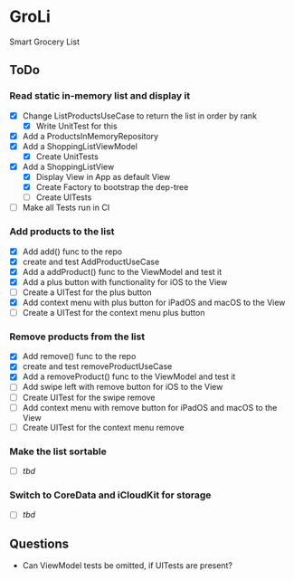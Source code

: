 # GroLi
Smart Grocery List

## ToDo
### Read static in-memory list and display it
- [x] Change ListProductsUseCase to return the list in order by rank
  - [x] Write UnitTest for this
- [x] Add a ProductsInMemoryRepository
- [x] Add a ShoppingListViewModel
  - [x] Create UnitTests
- [x] Add a ShoppingListView
  - [x] Display View in App as default View
  - [x] Create Factory to bootstrap the dep-tree
  - [ ] Create UITests
- [ ] Make all Tests run in CI
 
### Add products to the list
- [x] Add add() func to the repo
- [x] create and test AddProductUseCase
- [x] Add a addProduct() func to the ViewModel and test it
- [x] Add a plus button with functionality for iOS to the View
- [ ] Create a UITest for the plus button 
- [x] Add context menu with plus button for iPadOS and macOS to the View
- [ ] Create a UITest for the context menu plus button 

### Remove products from the list
- [x] Add remove() func to the repo
- [x] create and test removeProductUseCase
- [x] Add a removeProduct() func to the ViewModel and test it
- [ ] Add swipe left with remove button for iOS to the View
- [ ] Create UITest for the swipe remove
- [ ] Add context menu with remove button for  iPadOS and macOS to the View
- [ ] Create UITest for the context menu remove

### Make the list sortable
- [ ] _tbd_

### Switch to CoreData and iCloudKit for storage
- [ ] _tbd_

## Questions
- Can ViewModel tests be omitted, if UITests are present?

